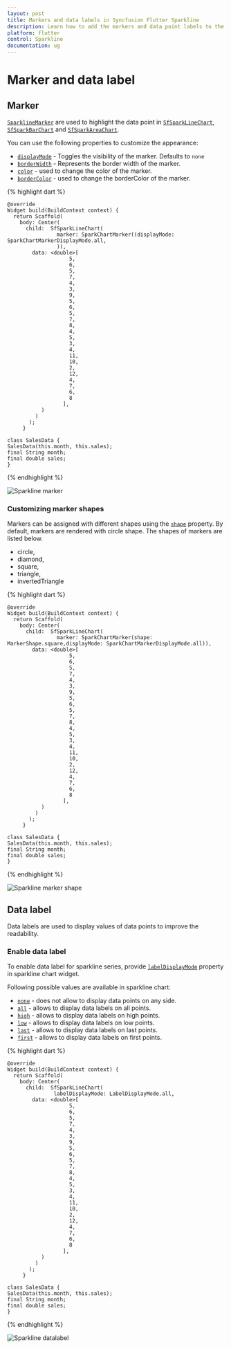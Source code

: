 ```yaml
---
layout: post
title: Markers and data labels in Syncfusion Flutter Sparkline
description: Learn how to add the markers and data point labels to the series available in the Syncfusion Flutter Sparkline widget.
platform: flutter
control: Sparkline
documentation: ug
---
```


# Marker and data label

## Marker

[`SparklineMarker`]() are used to highlight the data point in [`SfSparkLineChart`](), [`SfSparkBarChart`]() and [`SfSparkAreaChart`](). 

You can use the following properties to customize the appearance:

* [`displayMode`]() - Toggles the visibility of the marker. Defaults to `none`
* [`borderWidth`]() - Represents the border width of the marker.
* [`color`]() - used to change the color of the marker.
* [`borderColor`]() - used to change the borderColor of the marker.

{% highlight dart %} 

    @override
    Widget build(BuildContext context) {
      return Scaffold(
        body: Center(
          child:  SfSparkLineChart(
                    marker: SparkChartMarker((displayMode: SparkChartMarkerDisplayMode.all,
                    )),
            data: <double>[
                        5,
                        6,
                        5,
                        7,
                        4,
                        3,
                        9,
                        5,
                        6,
                        5,
                        7,
                        8,
                        4,
                        5,
                        3,
                        4,
                        11,
                        10,
                        2,
                        12,
                        4,
                        7,
                        6,
                        8
                      ],
               )
             )
           );
         }

    class SalesData {
    SalesData(this.month, this.sales);
    final String month;
    final double sales;
    }

{% endhighlight %}

![Sparkline marker](images/marker/spark-marker-circle.png)

### Customizing marker shapes

Markers can be assigned with different shapes using the [`shape`]() property. By default, markers are rendered with circle shape. The shapes of markers are listed below.

* circle,
* diamond,
* square,
* triangle,
* invertedTriangle

{% highlight dart %} 

    @override
    Widget build(BuildContext context) {
      return Scaffold(
        body: Center(
          child:  SfSparkLineChart(
                    marker: SparkChartMarker(shape: MarkerShape.square,displayMode: SparkChartMarkerDisplayMode.all)),
            data: <double>[
                        5,
                        6,
                        5,
                        7,
                        4,
                        3,
                        9,
                        5,
                        6,
                        5,
                        7,
                        8,
                        4,
                        5,
                        3,
                        4,
                        11,
                        10,
                        2,
                        12,
                        4,
                        7,
                        6,
                        8
                      ],
               )
             )
           );
         }

    class SalesData {
    SalesData(this.month, this.sales);
    final String month;
    final double sales;
    }

{% endhighlight %}

![Sparkline marker shape](images/marker/spark-marker-square.png)

## Data label

Data labels are used to display values of data points to improve the readability.

### Enable data label

To enable data label for sparkline series, provide [`labelDisplayMode`]() property in sparkline chart widget.

Following possible values are available in sparkline chart:

* [`none`]() - does not allow to display data points on any side.
* [`all`]() - allows to display data labels on all points.
* [`high`]() - allows to display data labels on high points.
* [`low`]() - allows to display data labels on low points.
* [`last`]() - allows to display data labels on last points.
* [`first`]() - allows to display data labels on first points.

{% highlight dart %} 

    @override
    Widget build(BuildContext context) {
      return Scaffold(
        body: Center(
          child:  SfSparkLineChart(
                   labelDisplayMode: LabelDisplayMode.all,
            data: <double>[
                        5,
                        6,
                        5,
                        7,
                        4,
                        3,
                        9,
                        5,
                        6,
                        5,
                        7,
                        8,
                        4,
                        5,
                        3,
                        4,
                        11,
                        10,
                        2,
                        12,
                        4,
                        7,
                        6,
                        8
                      ],
               )
             )
           );
         }

    class SalesData {
    SalesData(this.month, this.sales);
    final String month;
    final double sales;
    }

{% endhighlight %}

![Sparkline datalabel](images/marker/spark-datalabel.png)




  

